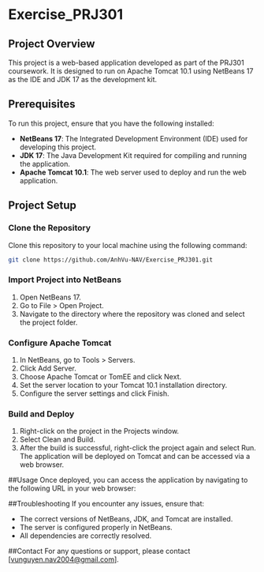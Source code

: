 # Exercise_PRJ301

## Project Overview

This project is a web-based application developed as part of the PRJ301 coursework. It is designed to run on Apache Tomcat 10.1 using NetBeans 17 as the IDE and JDK 17 as the development kit.

## Prerequisites

To run this project, ensure that you have the following installed:

- **NetBeans 17**: The Integrated Development Environment (IDE) used for developing this project.
- **JDK 17**: The Java Development Kit required for compiling and running the application.
- **Apache Tomcat 10.1**: The web server used to deploy and run the web application.

## Project Setup

### Clone the Repository

Clone this repository to your local machine using the following command:

```bash
git clone https://github.com/AnhVu-NAV/Exercise_PRJ301.git
```
### Import Project into NetBeans
1. Open NetBeans 17.
2. Go to File > Open Project.
3. Navigate to the directory where the repository was cloned and select the project folder.
### Configure Apache Tomcat
1. In NetBeans, go to Tools > Servers.
2. Click Add Server.
3. Choose Apache Tomcat or TomEE and click Next.
4. Set the server location to your Tomcat 10.1 installation directory.
5. Configure the server settings and click Finish.
### Build and Deploy
1. Right-click on the project in the Projects window.
2. Select Clean and Build.
3. After the build is successful, right-click the project again and select Run.
The application will be deployed on Tomcat and can be accessed via a web browser.

##Usage
Once deployed, you can access the application by navigating to the following URL in your web browser:

##Troubleshooting
If you encounter any issues, ensure that:

- The correct versions of NetBeans, JDK, and Tomcat are installed.
- The server is configured properly in NetBeans.
- All dependencies are correctly resolved.

##Contact
For any questions or support, please contact [vunguyen.nav2004@gmail.com].

